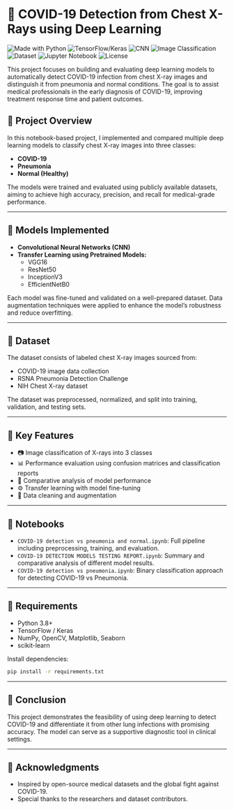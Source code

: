 # 🦠 COVID-19 Detection from Chest X-Rays using Deep Learning
![Made with Python](https://img.shields.io/badge/Made%20with-Python-1f425f.svg)
![TensorFlow/Keras](https://img.shields.io/badge/Deep%20Learning-TensorFlow%2FKeras-blue)
![CNN](https://img.shields.io/badge/Model-CNN%20%2B%20Transfer%20Learning-green)
![Image Classification](https://img.shields.io/badge/Task-Image%20Classification-yellowgreen)
![Dataset](https://img.shields.io/badge/Dataset-COVID--19%20X--rays-lightgrey)
![Jupyter Notebook](https://img.shields.io/badge/Notebook-Jupyter-yellow)
![License](https://img.shields.io/badge/License-MIT-green)

This project focuses on building and evaluating deep learning models to automatically detect COVID-19 infection from chest X-ray images and distinguish it from pneumonia and normal conditions. The goal is to assist medical professionals in the early diagnosis of COVID-19, improving treatment response time and patient outcomes.

## 🚀 Project Overview

In this notebook-based project, I implemented and compared multiple deep learning models to classify chest X-ray images into three classes:

- **COVID-19**
- **Pneumonia**
- **Normal (Healthy)**

The models were trained and evaluated using publicly available datasets, aiming to achieve high accuracy, precision, and recall for medical-grade performance.

---

## 🧠 Models Implemented

- **Convolutional Neural Networks (CNN)**
- **Transfer Learning using Pretrained Models:**
  - VGG16
  - ResNet50
  - InceptionV3
  - EfficientNetB0

Each model was fine-tuned and validated on a well-prepared dataset. Data augmentation techniques were applied to enhance the model’s robustness and reduce overfitting.

---

## 📂 Dataset

The dataset consists of labeled chest X-ray images sourced from:

- COVID-19 image data collection
- RSNA Pneumonia Detection Challenge
- NIH Chest X-ray dataset

The dataset was preprocessed, normalized, and split into training, validation, and testing sets.

---

## 🧪 Key Features

- 📷 Image classification of X-rays into 3 classes
- 📊 Performance evaluation using confusion matrices and classification reports
- 🧬 Comparative analysis of model performance
- ⚙️ Transfer learning with model fine-tuning
- 🧼 Data cleaning and augmentation

---

## 📁 Notebooks

- `COVID-19 detection vs pneumonia and normal.ipynb`: Full pipeline including preprocessing, training, and evaluation.
- `COVID-19 DETECTION MODELS TESTING REPORT.ipynb`: Summary and comparative analysis of different model results.
- `COVID-19 detection vs pneumonia.ipynb`: Binary classification approach for detecting COVID-19 vs Pneumonia.

---

## 📌 Requirements

- Python 3.8+
- TensorFlow / Keras
- NumPy, OpenCV, Matplotlib, Seaborn
- scikit-learn

Install dependencies:

```bash
pip install -r requirements.txt
```

---

## 📎 Conclusion

This project demonstrates the feasibility of using deep learning to detect COVID-19 and differentiate it from other lung infections with promising accuracy. The model can serve as a supportive diagnostic tool in clinical settings.

---

## 🙌 Acknowledgments

- Inspired by open-source medical datasets and the global fight against COVID-19.
- Special thanks to the researchers and dataset contributors.
